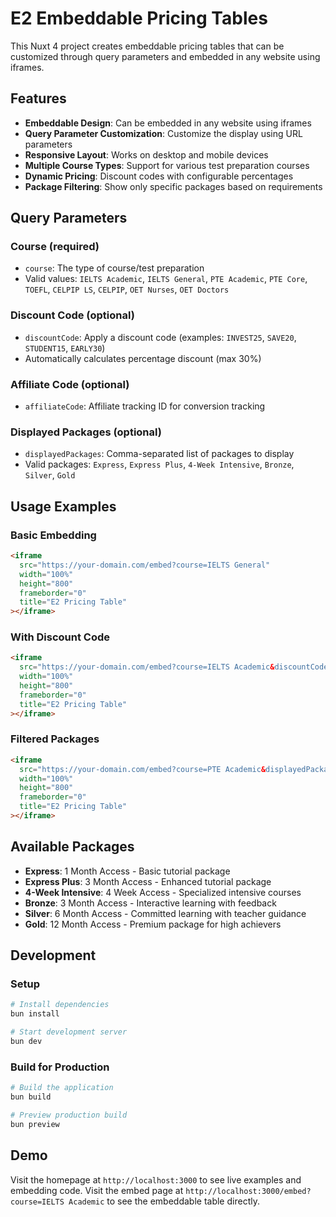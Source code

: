 # E2 Embeddable Pricing Tables

This Nuxt 4 project creates embeddable pricing tables that can be customized through query parameters and embedded in any website using iframes.

## Features

- **Embeddable Design**: Can be embedded in any website using iframes
- **Query Parameter Customization**: Customize the display using URL parameters
- **Responsive Layout**: Works on desktop and mobile devices
- **Multiple Course Types**: Support for various test preparation courses
- **Dynamic Pricing**: Discount codes with configurable percentages
- **Package Filtering**: Show only specific packages based on requirements

## Query Parameters

### Course (required)
- `course`: The type of course/test preparation
- Valid values: `IELTS Academic`, `IELTS General`, `PTE Academic`, `PTE Core`, `TOEFL`, `CELPIP LS`, `CELPIP`, `OET Nurses`, `OET Doctors`

### Discount Code (optional)
- `discountCode`: Apply a discount code (examples: `INVEST25`, `SAVE20`, `STUDENT15`, `EARLY30`)
- Automatically calculates percentage discount (max 30%)

### Affiliate Code (optional)
- `affiliateCode`: Affiliate tracking ID for conversion tracking

### Displayed Packages (optional)
- `displayedPackages`: Comma-separated list of packages to display
- Valid packages: `Express`, `Express Plus`, `4-Week Intensive`, `Bronze`, `Silver`, `Gold`

## Usage Examples

### Basic Embedding
```html
<iframe 
  src="https://your-domain.com/embed?course=IELTS General"
  width="100%" 
  height="800"
  frameborder="0"
  title="E2 Pricing Table"
></iframe>
```

### With Discount Code
```html
<iframe 
  src="https://your-domain.com/embed?course=IELTS Academic&discountCode=INVEST25&affiliateCode=ABC123"
  width="100%" 
  height="800"
  frameborder="0"
  title="E2 Pricing Table"
></iframe>
```

### Filtered Packages
```html
<iframe 
  src="https://your-domain.com/embed?course=PTE Academic&displayedPackages=Bronze,Silver,Gold"
  width="100%" 
  height="800"
  frameborder="0"
  title="E2 Pricing Table"
></iframe>
```

## Available Packages

- **Express**: 1 Month Access - Basic tutorial package
- **Express Plus**: 3 Month Access - Enhanced tutorial package  
- **4-Week Intensive**: 4 Week Access - Specialized intensive courses
- **Bronze**: 3 Month Access - Interactive learning with feedback
- **Silver**: 6 Month Access - Committed learning with teacher guidance
- **Gold**: 12 Month Access - Premium package for high achievers

## Development

### Setup
```bash
# Install dependencies
bun install

# Start development server
bun dev
```

### Build for Production
```bash
# Build the application
bun build

# Preview production build
bun preview
```

## Demo

Visit the homepage at `http://localhost:3000` to see live examples and embedding code.
Visit the embed page at `http://localhost:3000/embed?course=IELTS Academic` to see the embeddable table directly.
